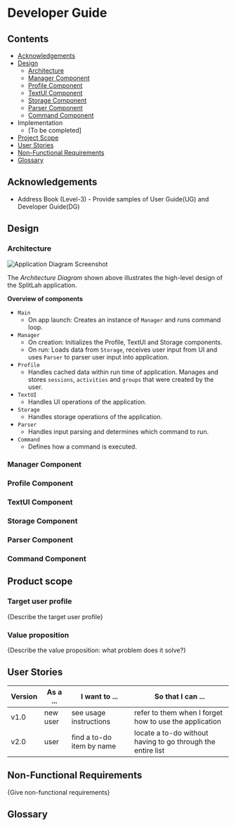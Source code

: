 # Developer Guide
## Contents
* [Acknowledgements](#acknowledgements)
* [Design](#design)
    * [Architecture](#architecture)
    * [Manager Component](#manager-component)
    * [Profile Component](#profile-component)
    * [TextUI Component](#textui-component)
    * [Storage Component](#storage-component)
    * [Parser Component](#parser-component)
    * [Command Component](#command-component)
* Implementation
  * [To be completed]
* [Project Scope](#product-scope)
* [User Stories](#user-stories)
* [Non-Functional Requirements](#non-functional-requirements)
* [Glossary](#glossary)


## Acknowledgements
* Address Book (Level-3) - Provide samples of User Guide(UG) and Developer Guide(DG)

## Design
### Architecture
![Application Diagram Screenshot](https://raw.githubusercontent.com/froststein/tp/master/docs/images/developerguide/ArchitectureDiagram.drawio.png)

The *Architecture Diagram* shown above illustrates the high-level design of the SplitLah application.

**Overview of components**
  * `Main`
    * On app launch: Creates an instance of `Manager` and runs command loop.
  * `Manager`
    * On creation: Initializes the Profile, TextUI and Storage components.
    * On run: Loads data from `Storage`, receives user input from UI and uses `Parser` to parser user input into application.
  * `Profile`
    * Handles cached data within run time of application. Manages and stores `sessions`, `activities` and `groups` that were created by the user.
  * `TextUI`
    * Handles UI operations of the application.
  * `Storage`
    * Handles storage operations of the application.
  * `Parser`
    * Handles input parsing and determines which command to run.
  * `Command`
    * Defines how a command is executed.

### Manager Component
### Profile Component
### TextUI Component
### Storage Component
### Parser Component
### Command Component


## Product scope
### Target user profile

{Describe the target user profile}

### Value proposition

{Describe the value proposition: what problem does it solve?}

## User Stories

|Version| As a ... | I want to ... | So that I can ...|
|--------|----------|---------------|------------------|
|v1.0|new user|see usage instructions|refer to them when I forget how to use the application|
|v2.0|user|find a to-do item by name|locate a to-do without having to go through the entire list|

## Non-Functional Requirements

{Give non-functional requirements}

## Glossary

